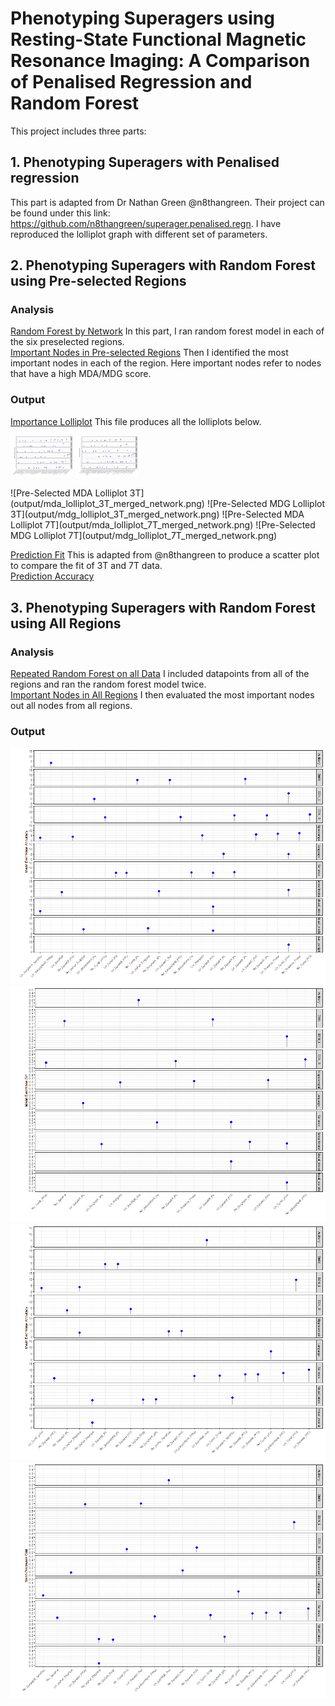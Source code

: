 # Phenotyping Superagers using Resting-State Functional Magnetic Resonance Imaging: A Comparison of Penalised Regression and Random Forest

This project includes three parts:
## 1. Phenotyping Superagers with Penalised regression
This part is adapted from Dr Nathan Green @n8thangreen. Their project can be found under this link: https://github.com/n8thangreen/superager.penalised.regn.
I have reproduced the lolliplot graph with different set of parameters.
## 2. Phenotyping Superagers with Random Forest using Pre-selected Regions
### Analysis
[Random Forest by Network](scripts/randomforest_network.R) In this part, I ran random forest model in each of the six preselected regions. <br>
[Important Nodes in Pre-selected Regions](scripts/rf_imp_network.R) Then I identified the most important nodes in each of the region. Here important nodes refer to nodes that have a high MDA/MDG score.


### Output
[Importance Lolliplot](scripts/imp_lolliplot.R) This file produces all the lolliplots below. <br>

<p float="left">
  <img src="output/mda_lolliplot_3T_merged_network.png" width="100" />
  <img src="output/mdg_lolliplot_3T_merged_network.png" width="100" />
</p>
![Pre-Selected MDA Lolliplot 3T](output/mda_lolliplot_3T_merged_network.png) ![Pre-Selected MDG Lolliplot 3T](output/mdg_lolliplot_3T_merged_network.png)
![Pre-Selected MDA Lolliplot 7T](output/mda_lolliplot_7T_merged_network.png) ![Pre-Selected MDG Lolliplot 7T](output/mdg_lolliplot_7T_merged_network.png)

[Prediction Fit](scripts/output_rf_stats_plot.R) This is adapted from @n8thangreen to produce a scatter plot to compare the fit of 3T and 7T data. <br>
[Prediction Accuracy](output/rf_scatterplot_3T_7T.pdf)
## 3. Phenotyping Superagers with Random Forest using All Regions
### Analysis
[Repeated Random Forest on all Data](scripts/randomforest_includeall.R) I included datapoints from all of the regions and ran the random forest model twice. <br>
[Important Nodes in All Regions](scripts/supraimp_nodes_final.R) I then evaluated the most important nodes out all nodes from all regions.
### Output
![MDA Lolliplot 3T](output/mda_lolliplot_3T_merged_final.png) ![MDG Lolliplot 3T](output/mdg_lolliplot_3T_merged_final.png)
![MDA Lolliplot 7T](output/mda_lolliplot_7T_merged_final.png) ![MDG Lolliplot 3T](output/mdg_lolliplot_7T_merged_final.png)


